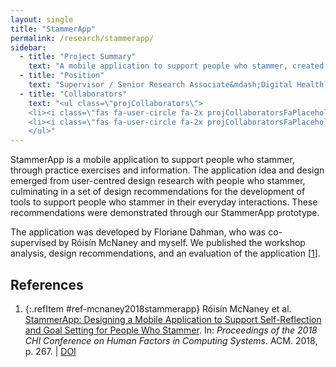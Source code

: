 ```yaml
---
layout: single
title: "StammerApp"
permalink: /research/stammerapp/
sidebar:
  - title: "Project Summary"
    text: "A mobile application to support people who stammer, created with user-centred design."
  - title: "Position"
    text: "Supervisor / Senior Research Associate&mdash;Digital Health, SCC, Lancaster University (2018)"
  - title: "Collaborators"
    text: "<ul class=\"projCollaborators\">
    <li><i class=\"fas fa-user-circle fa-2x projCollaboratorsFaPlaceholder\" aria-hidden=\"true\"></i>Róisín McNaney <i>[Lead]</i></li>
    <li><i class=\"fas fa-user-circle fa-2x projCollaboratorsFaPlaceholder\" aria-hidden=\"true\"></i>Floriane Dahman</li>
    </ul>"
---
```


<!-- markdownlint-disable MD033 -->

StammerApp is a mobile application to support people  who  stammer, through practice exercises and information. The application idea and design emerged from user-centred design research with people who stammer, culminating in a set of design recommendations for the development of tools to support people who stammer in their everyday interactions. These recommendations were demonstrated through our StammerApp prototype.

The application was developed by Floriane Dahman, who was co-supervised by Róisín McNaney and myself. We published the workshop analysis, design recommendations, and an evaluation of the application \[[1][mcnaney2018stammerapp]\].

## References

<!-- Reference IDs, links, and link title|venue|year -->
[mcnaney2018stammerapp]: #ref-mcnaney2018stammerapp "StammerApp: Designing a Mobile Application to Support Self-Reflection and Goal Setting for People Who Stammer | CHI | 2018"

1. {:.refItem #ref-mcnaney2018stammerapp} Róisín McNaney et al. [StammerApp: Designing a Mobile Application to Support Self-Reflection and Goal Setting for People Who Stammer](https://dl.acm.org/doi/10.1145/3173574.3173841). In: _Proceedings of the 2018 CHI Conference on Human Factors in Computing Systems_. ACM. 2018, p. 267. \| [DOI](https://doi.org/10.1145/3173574.3173841)
